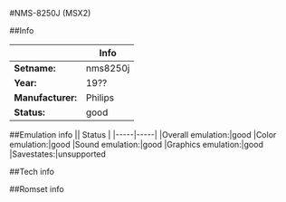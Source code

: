 #NMS-8250J (MSX2)

##Info

||Info|
|-----|-----|
|**Setname:**|nms8250j
|**Year:**|19??
|**Manufacturer:**|Philips
|**Status:**|good

##Emulation info
|| Status |
|-----|-----|
|Overall emulation:|good
|Color emulation:|good
|Sound emulation:|good
|Graphics emulation:|good
|Savestates:|unsupported

##Tech info

##Romset info

<!--- START OF EDITED COMMENT DO NOT TOUCH TEXT ABOVE-->

